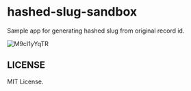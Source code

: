 # hashed-slug-sandbox

Sample app for generating hashed slug from original record id.

![M9cI1yYqTR](https://github.com/JunichiIto/hashed-slug-sandbox/assets/1148320/883422c6-cfb4-42bc-99d1-63772cc5b792)

## LICENSE

MIT License.
